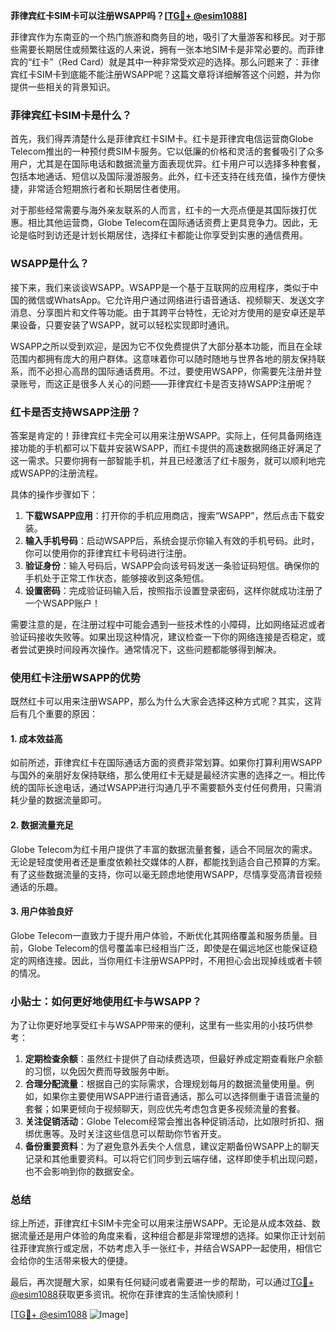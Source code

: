 **菲律宾红卡SIM卡可以注册WSAPP吗？[[TG💪+ @esim1088](https://t.me/s/esim1088)]**

菲律宾作为东南亚的一个热门旅游和商务目的地，吸引了大量游客和移民。对于那些需要长期居住或频繁往返的人来说，拥有一张本地SIM卡是非常必要的。而菲律宾的“红卡”（Red Card）就是其中一种非常受欢迎的选择。那么问题来了：菲律宾红卡SIM卡到底能不能注册WSAPP呢？这篇文章将详细解答这个问题，并为你提供一些相关的背景知识。

### 菲律宾红卡SIM卡是什么？

首先，我们得弄清楚什么是菲律宾红卡SIM卡。红卡是菲律宾电信运营商Globe Telecom推出的一种预付费SIM卡服务。它以低廉的价格和灵活的套餐吸引了众多用户，尤其是在国际电话和数据流量方面表现优异。红卡用户可以选择多种套餐，包括本地通话、短信以及国际漫游服务。此外，红卡还支持在线充值，操作方便快捷，非常适合短期旅行者和长期居住者使用。

对于那些经常需要与海外亲友联系的人而言，红卡的一大亮点便是其国际拨打优惠。相比其他运营商，Globe Telecom在国际通话资费上更具竞争力。因此，无论是临时到访还是计划长期居住，选择红卡都能让你享受到实惠的通信费用。

### WSAPP是什么？

接下来，我们来谈谈WSAPP。WSAPP是一个基于互联网的应用程序，类似于中国的微信或WhatsApp。它允许用户通过网络进行语音通话、视频聊天、发送文字消息、分享图片和文件等功能。由于其跨平台特性，无论对方使用的是安卓还是苹果设备，只要安装了WSAPP，就可以轻松实现即时通讯。

WSAPP之所以受到欢迎，是因为它不仅免费提供了大部分基本功能，而且在全球范围内都拥有庞大的用户群体。这意味着你可以随时随地与世界各地的朋友保持联系，而不必担心高昂的国际通话费用。不过，要使用WSAPP，你需要先注册并登录账号，而这正是很多人关心的问题——菲律宾红卡是否支持WSAPP注册呢？

### 红卡是否支持WSAPP注册？

答案是肯定的！菲律宾红卡完全可以用来注册WSAPP。实际上，任何具备网络连接功能的手机都可以下载并安装WSAPP，而红卡提供的高速数据网络正好满足了这一需求。只要你拥有一部智能手机，并且已经激活了红卡服务，就可以顺利地完成WSAPP的注册流程。

具体的操作步骤如下：
1. **下载WSAPP应用**：打开你的手机应用商店，搜索“WSAPP”，然后点击下载安装。
2. **输入手机号码**：启动WSAPP后，系统会提示你输入有效的手机号码。此时，你可以使用你的菲律宾红卡号码进行注册。
3. **验证身份**：输入号码后，WSAPP会向该号码发送一条验证码短信。确保你的手机处于正常工作状态，能够接收到这条短信。
4. **设置密码**：完成验证码输入后，按照指示设置登录密码，这样你就成功注册了一个WSAPP账户！

需要注意的是，在注册过程中可能会遇到一些技术性的小障碍，比如网络延迟或者验证码接收失败等。如果出现这种情况，建议检查一下你的网络连接是否稳定，或者尝试更换时间段再次操作。通常情况下，这些问题都能够得到解决。

### 使用红卡注册WSAPP的优势

既然红卡可以用来注册WSAPP，那么为什么大家会选择这种方式呢？其实，这背后有几个重要的原因：

#### 1. 成本效益高
如前所述，菲律宾红卡在国际通话方面的资费非常划算。如果你打算利用WSAPP与国外的亲朋好友保持联络，那么使用红卡无疑是最经济实惠的选择之一。相比传统的国际长途电话，通过WSAPP进行沟通几乎不需要额外支付任何费用，只需消耗少量的数据流量即可。

#### 2. 数据流量充足
Globe Telecom为红卡用户提供了丰富的数据流量套餐，适合不同层次的需求。无论是轻度使用者还是重度依赖社交媒体的人群，都能找到适合自己预算的方案。有了这些数据流量的支持，你可以毫无顾虑地使用WSAPP，尽情享受高清音视频通话的乐趣。

#### 3. 用户体验良好
Globe Telecom一直致力于提升用户体验，不断优化其网络覆盖和服务质量。目前，Globe Telecom的信号覆盖率已经相当广泛，即使是在偏远地区也能保证稳定的网络连接。因此，当你用红卡注册WSAPP时，不用担心会出现掉线或者卡顿的情况。

### 小贴士：如何更好地使用红卡与WSAPP？

为了让你更好地享受红卡与WSAPP带来的便利，这里有一些实用的小技巧供参考：

1. **定期检查余额**：虽然红卡提供了自动续费选项，但最好养成定期查看账户余额的习惯，以免因欠费而导致服务中断。
2. **合理分配流量**：根据自己的实际需求，合理规划每月的数据流量使用量。例如，如果你主要使用WSAPP进行语音通话，那么可以选择侧重于语音流量的套餐；如果更倾向于视频聊天，则应优先考虑包含更多视频流量的套餐。
3. **关注促销活动**：Globe Telecom经常会推出各种促销活动，比如限时折扣、捆绑优惠等。及时关注这些信息可以帮助你节省开支。
4. **备份重要资料**：为了避免意外丢失个人信息，建议定期备份WSAPP上的聊天记录和其他重要资料。可以将它们同步到云端存储，这样即使手机出现问题，也不会影响到你的数据安全。

### 总结

综上所述，菲律宾红卡SIM卡完全可以用来注册WSAPP。无论是从成本效益、数据流量还是用户体验的角度来看，这种组合都是非常理想的选择。如果你正计划前往菲律宾旅行或定居，不妨考虑入手一张红卡，并结合WSAPP一起使用，相信它会给你的生活带来极大的便捷。

最后，再次提醒大家，如果有任何疑问或者需要进一步的帮助，可以通过[TG💪+ @esim1088](https://t.me/s/esim1088)获取更多资讯。祝你在菲律宾的生活愉快顺利！

[[TG💪+ @esim1088](https://t.me/s/esim1088) ![Image](https://i.postimg.cc/4NQfJmqS/Snipaste-2025-05-13-00-14-12.png)]